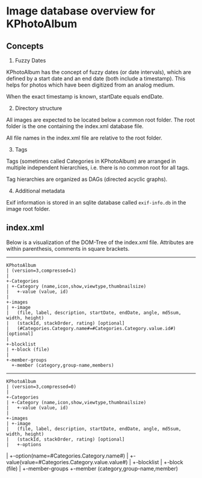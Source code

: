 Image database overview for KPhotoAlbum
=======================================

Concepts
--------

 1) Fuzzy Dates

KPhotoAlbum has the concept of fuzzy dates (or date intervals), which are defined by a start date
and an end date (both include a timestamp). This helps for photos which have been digitized from an
analog medium.

When the exact timestamp is known, startDate equals endDate.


 2) Directory structure

All images are expected to be located below a common root folder. The root folder is the one
containing the index.xml database file.

All file names in the index.xml file are relative to the root folder.


 3) Tags

Tags (sometimes called Categories in KPhotoAlbum) are arranged in multiple independent
hierarchies, i.e. there is no common root for all tags.

Tag hierarchies are organized as DAGs (directed acyclic graphs).


 4) Additional metadata

Exif information is stored in an sqlite database called `exif-info.db` in the image root folder.


index.xml
---------

Below is a visualization of the DOM-Tree of the index.xml file. Attributes are
within parenthesis, comments in square brackets.

- - - - - - - -
	KPhotoAlbum
	| (version=3,compressed=1)
	|
	+-Categories
	| +-Category (name,icon,show,viewtype,thumbnailsize)
	|   +-value (value, id)
	|
	+-images
	| +-image
	|   (file, label, description, startDate, endDate, angle, md5sum, width, height)
	|   (stackId, stackOrder, rating) [optional]
	|   (#Categories.Category.name#=#Categories.Category.value.id#) [optional]
	|
	+-blocklist
	| +-block (file)
	|
	+-member-groups
	  +-member (category,group-name,members)
- - - - - - - -
	KPhotoAlbum
	| (version=3,compressed=0)
	|
	+-Categories
	| +-Category (name,icon,show,viewtype,thumbnailsize)
	|   +-value (value, id)
	|
	+-images
	| +-image
	|   (file, label, description, startDate, endDate, angle, md5sum, width, height)
	|   (stackId, stackOrder, rating) [optional]
	|   +-options
   |     +-option(name=#Categories.Category.name#)
   |       +-value(value=#Categories.Category.value.value#)
	|
	+-blocklist
	| +-block (file)
	|
	+-member-groups
	  +-member (category,group-name,member)
